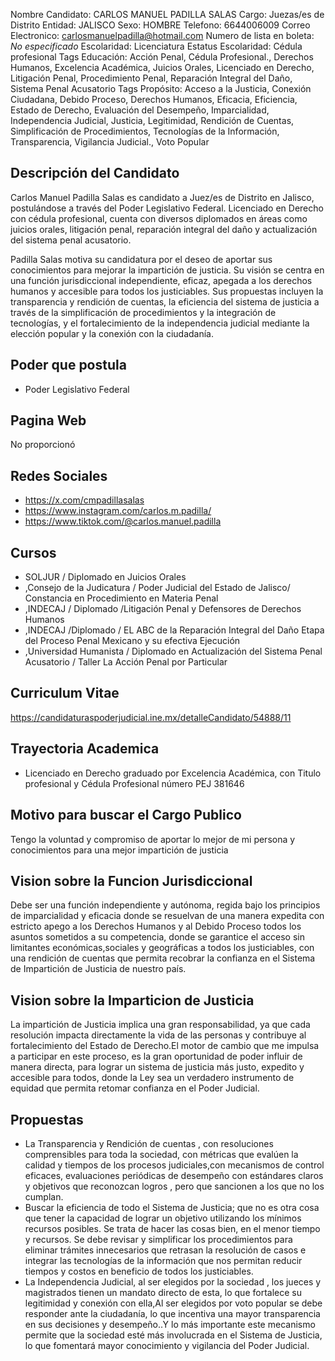 Nombre Candidato: CARLOS MANUEL PADILLA SALAS
Cargo: Juezas/es de Distrito
Entidad: JALISCO
Sexo: HOMBRE
Telefono: 6644006009
Correo Electronico: carlosmanuelpadilla@hotmail.com
Numero de lista en boleta: *No especificado*
Escolaridad: Licenciatura
Estatus Escolaridad: Cédula profesional
Tags Educación: Acción Penal, Cédula Profesional., Derechos Humanos, Excelencia Académica, Juicios Orales, Licenciado en Derecho, Litigación Penal, Procedimiento Penal, Reparación Integral del Daño, Sistema Penal Acusatorio
Tags Propósito: Acceso a la Justicia, Conexión Ciudadana, Debido Proceso, Derechos Humanos, Eficacia, Eficiencia, Estado de Derecho, Evaluación del Desempeño, Imparcialidad, Independencia Judicial, Justicia, Legitimidad, Rendición de Cuentas, Simplificación de Procedimientos, Tecnologías de la Información, Transparencia, Vigilancia Judicial., Voto Popular


## Descripción del Candidato 

Carlos Manuel Padilla Salas es candidato a Juez/es de Distrito en Jalisco, postulándose a través del Poder Legislativo Federal. Licenciado en Derecho con cédula profesional, cuenta con diversos diplomados en áreas como juicios orales, litigación penal, reparación integral del daño y actualización del sistema penal acusatorio.

Padilla Salas motiva su candidatura por el deseo de aportar sus conocimientos para mejorar la impartición de justicia. Su visión se centra en una función jurisdiccional independiente, eficaz, apegada a los derechos humanos y accesible para todos los justiciables. Sus propuestas incluyen la transparencia y rendición de cuentas, la eficiencia del sistema de justicia a través de la simplificación de procedimientos y la integración de tecnologías, y el fortalecimiento de la independencia judicial mediante la elección popular y la conexión con la ciudadanía.


## Poder que postula

- Poder Legislativo Federal


## Pagina Web

No proporcionó


## Redes Sociales

- https://x.com/cmpadillasalas
- https://www.instagram.com/carlos.m.padilla/
- https://www.tiktok.com/@carlos.manuel.padilla


## Cursos

- SOLJUR / Diplomado en Juicios Orales
- ,Consejo de la Judicatura / Poder Judicial del Estado de Jalisco/ Constancia en Procedimiento en Materia Penal
- ,INDECAJ / Diplomado /Litigación Penal y Defensores de Derechos Humanos
- ,INDECAJ /Diplomado / EL ABC de la Reparación Integral del Daño Etapa del Proceso Penal Mexicano y su efectiva Ejecución
- ,Universidad Humanista / Diplomado en Actualización del Sistema Penal Acusatorio / Taller La Acción Penal por Particular


## Curriculum Vitae

https://candidaturaspoderjudicial.ine.mx/detalleCandidato/54888/11


## Trayectoria Academica

- Licenciado en Derecho graduado por Excelencia Académica, con Titulo profesional y Cédula Profesional número PEJ 381646


## Motivo para buscar el Cargo Publico

Tengo la voluntad y compromiso de aportar lo mejor de mi persona y conocimientos para una mejor impartición de justicia


## Vision sobre la Funcion Jurisdiccional

Debe ser una función independiente y autónoma, regida bajo los principios de imparcialidad y eficacia donde se resuelvan de una manera expedita con estricto apego a los Derechos Humanos y al Debido Proceso todos los asuntos sometidos a su competencia, donde se garantice el acceso sin limitantes económicas,sociales y geográficas a todos los justiciables, con una rendición de cuentas que permita recobrar la confianza en el Sistema de Impartición de Justicia de nuestro país.


## Vision sobre la Imparticion de Justicia

La impartición de Justicia implica una gran responsabilidad, ya que cada resolución impacta directamente la vida de las personas y contribuye al fortalecimiento del Estado de Derecho.El motor de cambio que me impulsa a participar en este proceso, es la gran oportunidad de poder influir de manera directa, para lograr un sistema de justicia más justo, expedito y accesible para todos, donde la Ley sea un verdadero instrumento de equidad que permita retomar confianza en el Poder Judicial.


## Propuestas

- La Transparencia y Rendición de cuentas , con resoluciones comprensibles para toda la sociedad, con métricas que evalúen la calidad y tiempos de los procesos judiciales,con mecanismos de control eficaces, evaluaciones periódicas de desempeño con estándares claros y objetivos que reconozcan logros , pero que sancionen a los que no los cumplan.
- Buscar la eficiencia de todo el Sistema de Justicia; que no es otra cosa que tener la capacidad de lograr un objetivo utilizando los mínimos recursos posibles. Se trata de hacer las cosas bien, en el menor tiempo y recursos. Se debe revisar y simplificar los procedimientos para eliminar trámites innecesarios que retrasan la resolución de casos e integrar las tecnologías de la información que nos permitan reducir tiempos y costos en beneficio de todos los justiciables.
- La Independencia Judicial, al ser elegidos por la sociedad , los jueces y magistrados tienen un mandato directo de esta, lo que fortalece su legitimidad y conexión con ella,Al ser elegidos por voto popular se debe responder ante la ciudadanía, lo que incentiva una mayor transparencia en sus decisiones y desempeño..Y lo más importante este mecanismo permite que la sociedad esté más involucrada en el Sistema de Justicia, lo que fomentará mayor conocimiento y vigilancia del Poder Judicial.

